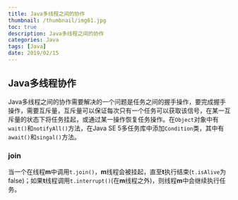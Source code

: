 ```yaml
---
title: Java多线程之间的协作
thumbnail: /thumbnail/img61.jpg
toc: true
description: Java多线程之间的协作
categories: Java
tags: [Java]
date: 2019/02/15
---
```


## Java多线程协作

Java多线程之间的协作需要解决的一个问题是任务之间的握手操作，要完成握手操作，需要互斥量，互斥量可以保证每次只有一个任务可以获取该信号，在某一互斥量的状态下将任务挂起，或通过某一操作恢复任务操作。在`Object`对象中有`wait()`和`notifyAll()`方法，在Java  SE 5多任务库中添加`Condition`类，其中有`await()`和`singal()`方法。
<!--more-->

### join

当一个在线程**m**中调用`t.join()`，**m**线程会被挂起，直至**t**执行结束(`t.isAlive`为false)；如果**t**线程调用`t.interrupt()`(在**m**线程之外)，则线程**m**中会继续执行任务。


